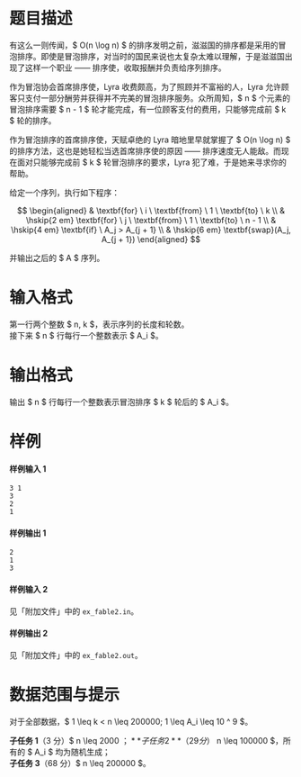 
# 题目描述

有这么一则传闻，$ O(n \log n) $ 的排序发明之前，滋滋国的排序都是采用的冒泡排序。即使是冒泡排序，对当时的国民来说也太复杂太难以理解，于是滋滋国出现了这样一个职业 —— 排序使，收取报酬并负责给序列排序。

作为冒泡协会首席排序使，Lyra 收费颇高，为了照顾并不富裕的人，Lyra 允许顾客只支付一部分酬劳并获得并不完美的冒泡排序服务。众所周知，$ n $ 个元素的冒泡排序需要 $ n - 1 $ 轮才能完成，有一位顾客支付的费用，只能够完成前 $ k $ 轮的排序。

作为冒泡排序的首席排序使，天赋卓绝的 Lyra 暗地里早就掌握了 $ O(n \log n) $ 的排序方法，这也是她轻松当选首席排序使的原因 —— 排序速度无人能敌。而现在面对只能够完成前 $ k $ 轮冒泡排序的要求，Lyra 犯了难，于是她来寻求你的帮助。

给定一个序列，执行如下程序：

$$
\begin{aligned}
& \textbf{for} \ i \ \textbf{from} \ 1 \ \textbf{to} \ k \\
& \hskip{2 em} \textbf{for} \ j \ \textbf{from} \ 1 \ \textbf{to} \ n - 1 \\
& \hskip{4 em} \textbf{if} \ A_j > A_{j + 1} \\
& \hskip{6 em} \textbf{swap}(A_j, A_{j + 1})
\end{aligned}
$$

并输出之后的 $ A $ 序列。

# 输入格式

第一行两个整数 $ n, k $，表示序列的长度和轮数。  
接下来 $ n $ 行每行一个整数表示 $ A_i $。

# 输出格式

输出 $ n $ 行每行一个整数表示冒泡排序 $ k $ 轮后的 $ A_i $。

# 样例

#### 样例输入 1
```plain
3 1
3
2
1
```

#### 样例输出 1
```plain
2
1
3
```

#### 样例输入 2
见「附加文件」中的 `ex_fable2.in`。

#### 样例输出 2
见「附加文件」中的 `ex_fable2.out`。

# 数据范围与提示

对于全部数据，$ 1 \leq k < n \leq 200000; 1 \leq A_i \leq 10 ^ 9 $。

**子任务 1**（3 分）$ n \leq 2000 $；  
**子任务 2**（29 分）$ n \leq 100000 $，所有的 $ A_i $ 均为随机生成；  
**子任务 3**（68 分）$ n \leq 200000 $。

